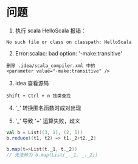 # 问题

1. 执行 scala HelloScala 报错：

```shell
No such file or class on classpath: HelloScala
```

2. Error:scalac: bad option: '-make:transitive'

```
删除 .idea/scala_compiler.xml 中的
<parameter value="-make:transitive" />
```

3. idea 查看源码

```
Shift + Ctrl + n 按类查找
```

4. '\_' 转换匿名函数时成对出现

5. '\_' 导致 '+' 运算失败，歧义

```scala
val b = List((3, 1), (2, 1))
b.reduce((t1, t2) => t1._2+t2._2)

b.map(t=>List(t._1, t._2)) 
// 无法转为 b.map(List(_._1, _._2))
```
